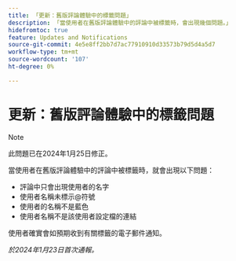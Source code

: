```yaml
---
title: 「更新：舊版評論體驗中的標籤問題」
description: 「當使用者在舊版評論體驗中的評論中被標籤時，會出現幾個問題。」
hidefromtoc: true
feature: Updates and Notifications
source-git-commit: 4e5e8ff2bb7d7ac77910910d33573b79d5d4a5d7
workflow-type: tm+mt
source-wordcount: '107'
ht-degree: 0%

---
```



# 更新：舊版評論體驗中的標籤問題

>[!NOTE]
>
>此問題已在2024年1月25日修正。

當使用者在舊版評論體驗中的評論中被標籤時，就會出現以下問題：

* 評論中只會出現使用者的名字
* 使用者名稱未標示@符號
* 使用者的名稱不是藍色
* 使用者名稱不是該使用者設定檔的連結

使用者確實會如預期收到有關標籤的電子郵件通知。

_於2024年1月23日首次通報。_
